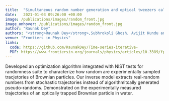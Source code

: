 ```yaml
---
title:  "Simultaneous random number generation and optical tweezers calibration employing a learning algorithm based on the Brownian dynamics of a trapped colloidal particle"
date:   2021-01-03 09:26:00 +00:00
image: /publications/images/random_front.jpg
image_onhover: /publications/images/random_front.jpg
author: "Raunak Dey"
authors: "<strong>Raunak Dey</strong>,Subhrokoli Ghosh, Avijit Kundu and Ayan Banerjee. "
venue: "Frontiers in Physics"
links:
  code: https://github.com/RaunakDey/Time-series-iterative-
  PDF: https://www.frontiersin.org/journals/physics/articles/10.3389/fphy.2020.576948/pdf?isPublishedV2=false
---
```

Developed an optimization algorithm integrated with NIST tests for randomness suite to characterize how random are experimentally sampled tracjetories of Brownian particles. Our inverse model extracts real-random numbers from stochastic trajectories instead of algorithmitcally generated pseudo-randoms. Demonstrated on the experimentally measured trajectories of an optically trapped Brownian particle in water.
